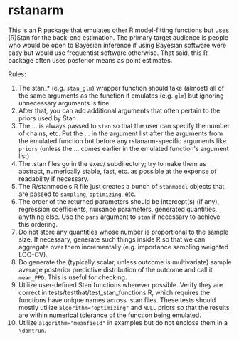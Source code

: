 rstanarm
========
This is an R package that emulates other R model-fitting functions but uses (R)Stan for the back-end estimation. The primary target audience is people who would be open to Bayesian inference if using
Bayesian software were easy but would use frequentist software otherwise. That said, this R package
often uses posterior means as point estimates.

Rules:
  1. The stan\_* (e.g. `stan_glm`) wrapper function should take (almost) all of the same arguments as the function it emulates (e.g. `glm`) but ignoring unnecessary arguments is fine
  2. After that, you can add additional arguments that often pertain to the priors used by Stan
  3. The ... is always passed to `stan` so that the user can specify the number of chains, etc. Put the ... in the argument list after the arguments from the emulated function but before any rstanarm-specific arguments like `priors` (unless the ... comes earlier in the emulated function's argument list)
  4. The .stan files go in the exec/ subdirectory; try to make them as abstract, numerically stable, fast, etc. as possible at the expense of readability if necessary.
  5. The R/stanmodels.R file just creates a bunch of `stanmodel` objects that are passed to `sampling`, `optimizing`, etc.
  6. The order of the returned parameters should be intercept(s) (if any), regression coefficients, nuisance parameters, generated quantities, anything else. Use the `pars` argument to `stan` if necessary to achieve this ordering.
  7. Do not store any quantities whose number is proportional to the sample size. If necessary, generate such things inside R so that we can aggregate over them incrementally (e.g. importance sampling weighted LOO-CV).
  8. Do generate the (typically scalar, unless outcome is multivariate) sample average posterior predictive distribution of the outcome and call it `mean_PPD`. This is useful for checking.
  9. Utilize user-defined Stan functions wherever possible. Verify they are correct in tests/testthat/test\_stan\_functions.R, which requires the functions have unique names across .stan files. These tests should mostly utilize `algorithm="optimizing"` and `NULL` priors so that the results are within numerical tolerance of the function being emulated.
  10. Utilize `algorithm="meanfield"` in examples but do not enclose them in a `\dontrun`.